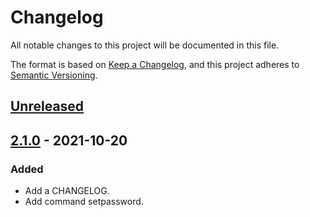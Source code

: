 # Changelog

All notable changes to this project will be documented in this file.

The format is based on [Keep a Changelog](https://keepachangelog.com/en/1.0.0/),
and this project adheres to [Semantic Versioning](https://semver.org/spec/v2.0.0.html).

## [Unreleased] 

## [2.1.0] - 2021-10-20

### Added

- Add a CHANGELOG.
- Add command setpassword.

[Unreleased]: https://github.com/olivierlacan/keep-a-changelog/compare/2.1.0...HEAD
[2.1.0]: https://github.com/olivierlacan/keep-a-changelog/compare/2.0.0...2.1.0
